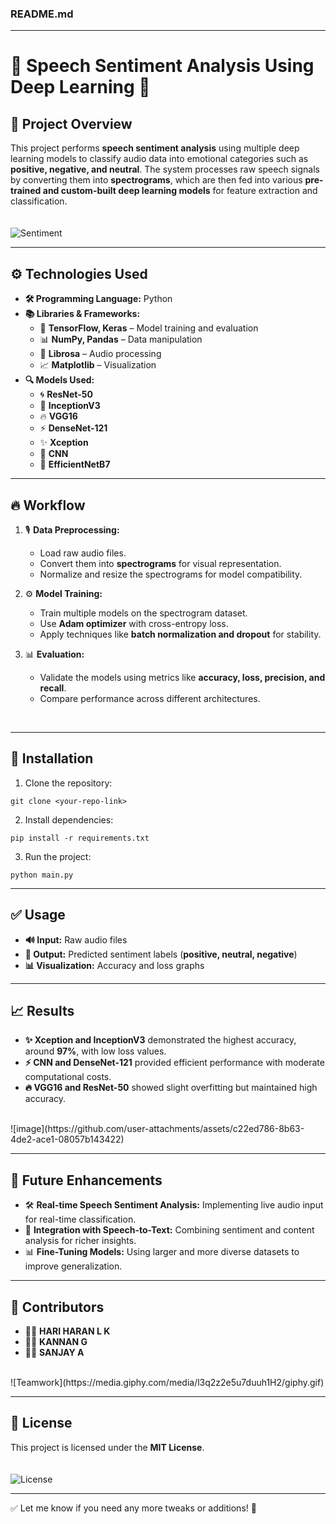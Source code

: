 ### **README.md**

---

# 🎤 **Speech Sentiment Analysis Using Deep Learning** 🚀

## 🌟 **Project Overview**
This project performs **speech sentiment analysis** using multiple deep learning models to classify audio data into emotional categories such as **positive, negative, and neutral**. The system processes raw speech signals by converting them into **spectrograms**, which are then fed into various **pre-trained and custom-built deep learning models** for feature extraction and classification.  
<br>  
![Sentiment]([https://media.giphy.com/media/3orieRrCdQpXH3K7Ms/giphy.gif](https://www.google.com/url?sa=i&url=https%3A%2F%2Fin.pinterest.com%2Fpin%2Fsentiment-analysis-is-unique-method-of-understand-your-users-interactions-undoubtedly-one-of-the-most-effec--197454764892190260%2F&psig=AOvVaw2HJr9FQUAW5pz9SdVtOJPk&ust=1742680437819000&source=images&cd=vfe&opi=89978449&ved=0CBMQjRxqFwoTCIDsyNWUnIwDFQAAAAAdAAAAABAI))  

---

## ⚙️ **Technologies Used**
- **🛠️ Programming Language:** Python  
- **📚 Libraries & Frameworks:**  
  - 🐍 **TensorFlow, Keras** – Model training and evaluation  
  - 📊 **NumPy, Pandas** – Data manipulation  
  - 🎵 **Librosa** – Audio processing  
  - 📈 **Matplotlib** – Visualization  
- **🔍 Models Used:**  
  - 🌀 **ResNet-50**  
  - 🚀 **InceptionV3**  
  - 🔥 **VGG16**  
  - ⚡ **DenseNet-121**  
  - ✨ **Xception**  
  - 🎯 **CNN**  
  - 🚦 **EfficientNetB7**  

---

## 🔥 **Workflow**
1. 🎙️ **Data Preprocessing:**  
   - Load raw audio files.  
   - Convert them into **spectrograms** for visual representation.  
   - Normalize and resize the spectrograms for model compatibility.  

2. ⚙️ **Model Training:**  
   - Train multiple models on the spectrogram dataset.  
   - Use **Adam optimizer** with cross-entropy loss.  
   - Apply techniques like **batch normalization and dropout** for stability.  

3. 📊 **Evaluation:**  
   - Validate the models using metrics like **accuracy, loss, precision, and recall**.  
   - Compare performance across different architectures.  
<br> 

---

## 🚀 **Installation**
1. Clone the repository:
```
git clone <your-repo-link>
```
2. Install dependencies:
```
pip install -r requirements.txt
```
3. Run the project:
```
python main.py
```

---

## ✅ **Usage**
- **🔊 Input:** Raw audio files  
- **🎯 Output:** Predicted sentiment labels (**positive, neutral, negative**)  
- **📊 Visualization:** Accuracy and loss graphs  

---

## 📈 **Results**
- **✨ Xception and InceptionV3** demonstrated the highest accuracy, around **97%**, with low loss values.  
- **⚡ CNN and DenseNet-121** provided efficient performance with moderate computational costs.  
- **🔥 VGG16 and ResNet-50** showed slight overfitting but maintained high accuracy.  
<br>  
![image](https://github.com/user-attachments/assets/c22ed786-8b63-4de2-ace1-08057b143422)  

---

## 🚀 **Future Enhancements**
- 🛠️ **Real-time Speech Sentiment Analysis:** Implementing live audio input for real-time classification.  
- 🔗 **Integration with Speech-to-Text:** Combining sentiment and content analysis for richer insights.  
- 📊 **Fine-Tuning Models:** Using larger and more diverse datasets to improve generalization.  

---

## 👥 **Contributors**
- 🧑‍💻 **HARI HARAN L K**  
- 🧑‍🎓 **KANNAN G**  
- 🧑‍🎓 **SANJAY A**  
<br>  
![Teamwork](https://media.giphy.com/media/l3q2z2e5u7duuh1H2/giphy.gif)  

---

## 📜 **License**
This project is licensed under the **MIT License**.  
<br>  
![License](https://media.giphy.com/media/l0HlQ7LRalNBSuLzq/giphy.gif)  

---

✅ Let me know if you need any more tweaks or additions! 🚀
